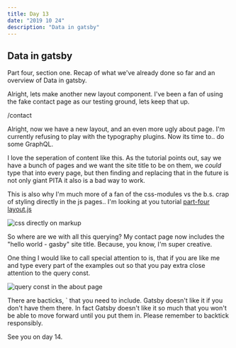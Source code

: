 ```yaml
---
title: Day 13
date: "2019 10 24"
description: "Data in gatsby"
---
```

 <div>
      <h2>Data in gatsby</h2>
      <p>Part four, section one. Recap of what we've already done so far and an overview of Data in gatsby.</p>
      <p>Alright, lets make another new layout component. I've been a fan of using the fake contact page as our testing ground, lets keep that up.</p>
      <p>
        <Link to="contact">/contact</Link>
      </p>
      <p>
        Alright, now we have a new layout, and an even more ugly about page. I'm currently refusing to play with the typography plugins. Now its time to.. do some GraphQL.
      </p>
      <p>I love the seperation of content like this. As the tutorial points out, say we have a bunch of pages and we want the site title to be on them, we <i>could</i> type that into every page, but then finding and replacing that in the future is not only giant PITA it also is a bad way to work.</p>
      <p>This is also why I'm much more of a fan of the css-modules vs the b.s. crap of styling directly in the js pages.. I'm looking at you tutorial <a href="https://www.gatsbyjs.org/tutorial/part-four/#create-a-new-example-site">part-four layout.js</a></p>
      <img src={`../../Screenshot from 2019-10-28 05-58-29.png`}
        alt="css directly on markup"
      />
      <p>So where are we with all this querying? My contact page now includes the "hello world - gasby" site title. Because, you know, I'm super creative.</p>
      <p>One thing I would like to call special attention to is, that if you are like me and type every part of the examples out so that you pay extra close attention to the query const.</p>
      <img
        src="../../Screenshot from 2019-10-28 06-03-41.png"
        alt="query const in the about page"
      />
      <p>There are bacticks, ` that you need to include. Gatsby doesn't like it if you don't have them there. In fact Gatsby doesn't like it so much that you won't be able to move forward until you put them in. Please remember to backtick responsibly.</p>
      <p>See you on day 14.</p>
    </div>
  